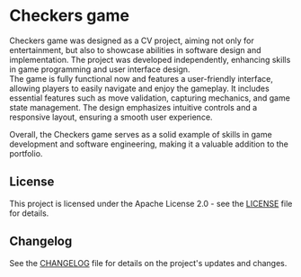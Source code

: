 # Checkers game
Checkers game was designed as a CV project, aiming not only for entertainment, but also to showcase abilities in software design and implementation. The project was developed independently, enhancing skills in game programming and user interface design.  
The game is fully functional now and features a user-friendly interface, allowing players to easily navigate and enjoy the gameplay. It includes essential features such as move validation, capturing mechanics, and game state management. The design emphasizes intuitive controls and a responsive layout, ensuring a smooth user experience.

Overall, the Checkers game serves as a solid example of skills in game development and software engineering, making it a valuable addition to the portfolio.

## License
This project is licensed under the Apache License 2.0 - see the [LICENSE](LICENSE) file for details.

## Changelog
See the [CHANGELOG](CHANGELOG.md) file for details on the project's updates and changes.